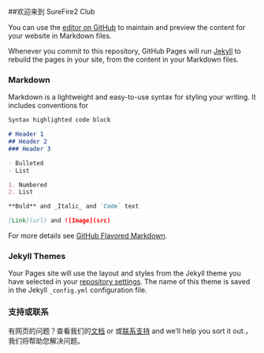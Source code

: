 ##欢迎来到 SureFire2 Club

You can use the [editor on GitHub](https://github.com/SureFire2/Club/edit/master/README.md) to maintain and preview the content for your website in Markdown files.

Whenever you commit to this repository, GitHub Pages will run [Jekyll](https://jekyllrb.com/) to rebuild the pages in your site, from the content in your Markdown files.

### Markdown

Markdown is a lightweight and easy-to-use syntax for styling your writing. It includes conventions for

```markdown
Syntax highlighted code block

# Header 1
## Header 2
### Header 3

- Bulleted
- List

1. Numbered
2. List

**Bold** and _Italic_ and `Code` text

[Link](url) and ![Image](src)
```

For more details see [GitHub Flavored Markdown](https://guides.github.com/features/mastering-markdown/).

### Jekyll Themes

Your Pages site will use the layout and styles from the Jekyll theme you have selected in your [repository settings](https://github.com/SureFire2/Club/settings). The name of this theme is saved in the Jekyll `_config.yml` configuration file.

### 支持或联系

有网页的问题？查看我们的[文档](https://help.github.com/categories/github-pages-basics/) or 或[联系支持](http://wpa.qq.com/msgrd?v=3&uin=1607766415&site=qq&menu=yes) and we’ll help you sort it out.，我们将帮助您解决问题。
